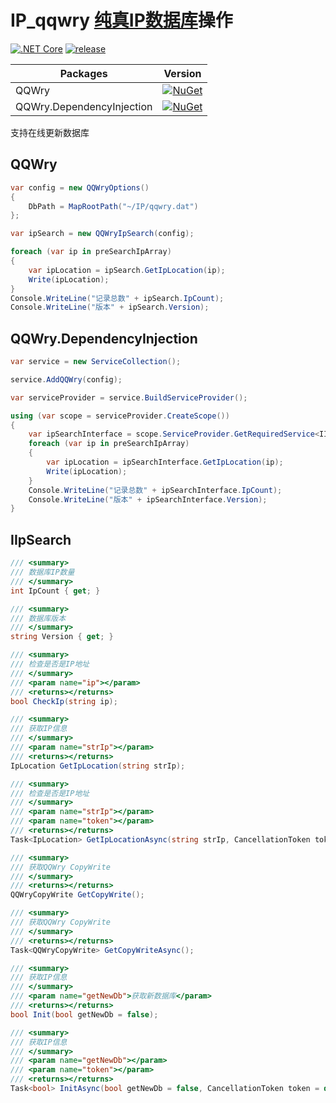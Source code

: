 # IP_qqwry [纯真IP数据库](http://www.cz88.net/)操作

[![.NET Core](https://github.com/JadynWong/IP_qqwry/actions/workflows/dotnetcore.yml/badge.svg)](https://github.com/JadynWong/IP_qqwry/actions/workflows/dotnetcore.yml)
[![release](https://github.com/JadynWong/IP_qqwry/actions/workflows/release.yml/badge.svg)](https://github.com/JadynWong/IP_qqwry/actions/workflows/release.yml)

|  Packages   | Version  |
|  ----  | ----  |
|QQWry   | [![NuGet](https://img.shields.io/nuget/v/QQWry.svg?style=flat)](https://www.nuget.org/packages/QQWry) |
| QQWry.DependencyInjection | [![NuGet](https://img.shields.io/nuget/v/QQWry.DependencyInjection.svg?style=flat)](https://www.nuget.org/packages/QQWry.DependencyInjection) |

支持在线更新数据库

## QQWry

```csharp
var config = new QQWryOptions()
{
    DbPath = MapRootPath("~/IP/qqwry.dat")
};

var ipSearch = new QQWryIpSearch(config);

foreach (var ip in preSearchIpArray)
{
    var ipLocation = ipSearch.GetIpLocation(ip);
    Write(ipLocation);
}
Console.WriteLine("记录总数" + ipSearch.IpCount);
Console.WriteLine("版本" + ipSearch.Version);
```

## QQWry.DependencyInjection

```csharp
var service = new ServiceCollection();

service.AddQQWry(config);

var serviceProvider = service.BuildServiceProvider();

using (var scope = serviceProvider.CreateScope())
{
    var ipSearchInterface = scope.ServiceProvider.GetRequiredService<IIpSearch>();
    foreach (var ip in preSearchIpArray)
    {
        var ipLocation = ipSearchInterface.GetIpLocation(ip);
        Write(ipLocation);
    }
    Console.WriteLine("记录总数" + ipSearchInterface.IpCount);
    Console.WriteLine("版本" + ipSearchInterface.Version);
}
```

## IIpSearch

```csharp
/// <summary>
/// 数据库IP数量
/// </summary>
int IpCount { get; }

/// <summary>
/// 数据库版本
/// </summary>
string Version { get; }

/// <summary>
/// 检查是否是IP地址
/// </summary>
/// <param name="ip"></param>
/// <returns></returns>
bool CheckIp(string ip);

/// <summary>
/// 获取IP信息
/// </summary>
/// <param name="strIp"></param>
/// <returns></returns>
IpLocation GetIpLocation(string strIp);

/// <summary>
/// 检查是否是IP地址
/// </summary>
/// <param name="strIp"></param>
/// <param name="token"></param>
/// <returns></returns>
Task<IpLocation> GetIpLocationAsync(string strIp, CancellationToken token = default(CancellationToken));

/// <summary>
/// 获取QQWry CopyWrite
/// </summary>
/// <returns></returns>
QQWryCopyWrite GetCopyWrite();

/// <summary>
/// 获取QQWry CopyWrite
/// </summary>
/// <returns></returns>
Task<QQWryCopyWrite> GetCopyWriteAsync();

/// <summary>
/// 获取IP信息
/// </summary>
/// <param name="getNewDb">获取新数据库</param>
/// <returns></returns>
bool Init(bool getNewDb = false);

/// <summary>
/// 获取IP信息
/// </summary>
/// <param name="getNewDb"></param>
/// <param name="token"></param>
/// <returns></returns>
Task<bool> InitAsync(bool getNewDb = false, CancellationToken token = default(CancellationToken));
```
